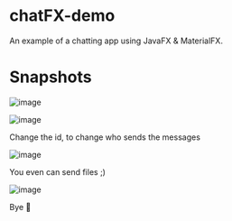 # chatFX-demo
An example of a chatting app using JavaFX &amp; MaterialFX.

# Snapshots
![image](https://user-images.githubusercontent.com/60324664/169541489-cc8a16ba-1943-4030-8f52-5b6bb7b5c6b7.png)

![image](https://user-images.githubusercontent.com/60324664/169541681-cc6b48df-30ea-421f-9f55-d480a11a6c48.png)

Change the id, to change who sends the messages

![image](https://user-images.githubusercontent.com/60324664/169542251-5cf6cfee-492c-4183-bb02-0662961b117c.png)

You even can send files ;)

![image](https://user-images.githubusercontent.com/60324664/169543015-fce2efc8-5872-4a56-953d-2e61681dc290.png)

Bye 👋
